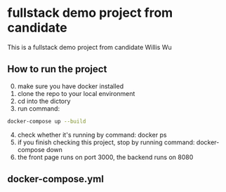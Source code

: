 # fullstack demo project from candidate
This is a fullstack demo project from candidate Willis Wu 
## How to run the project
0. make sure you have docker installed
1. clone the repo to your local environment
2. cd into the dictory
3. run command: 
```bash
docker-compose up --build
```
4. check whether it's running by command: docker ps
5. if you finish checking this project, stop by running command: docker-compose down
6. the front page runs on port 3000, the backend runs on 8080

## docker-compose.yml
